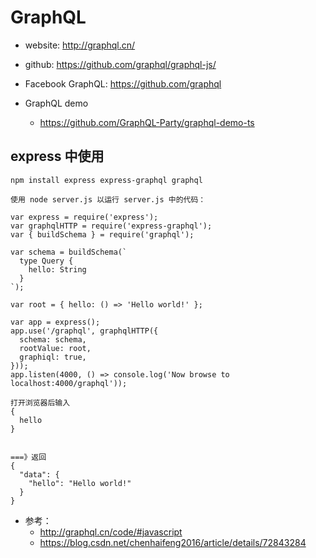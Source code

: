 # GraphQL 

- website: http://graphql.cn/
- github: https://github.com/graphql/graphql-js/
- Facebook GraphQL: https://github.com/graphql


- GraphQL demo
  - https://github.com/GraphQL-Party/graphql-demo-ts





## express 中使用
```
npm install express express-graphql graphql

使用 node server.js 以运行 server.js 中的代码：

var express = require('express');
var graphqlHTTP = require('express-graphql');
var { buildSchema } = require('graphql');

var schema = buildSchema(`
  type Query {
    hello: String
  }
`);

var root = { hello: () => 'Hello world!' };

var app = express();
app.use('/graphql', graphqlHTTP({
  schema: schema,
  rootValue: root,
  graphiql: true,
}));
app.listen(4000, () => console.log('Now browse to localhost:4000/graphql'));

打开浏览器后输入 
{
  hello
}


===》返回
{
  "data": {
    "hello": "Hello world!"
  }
}

```

* 参考：
  - http://graphql.cn/code/#javascript
  - https://blog.csdn.net/chenhaifeng2016/article/details/72843284
